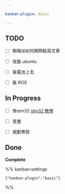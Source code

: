 ```yaml
---

kanban-plugin: basic

---
```


## TODO

- [ ] 樹梅派如何開熱點寫文章
- [ ] 改裝 ubuntu
- [ ] 裝電池上去
- [ ] 裝 ROS


## In Progress

- [ ] 學stm32 [stm32 教學](https://ithelp.ithome.com.tw/articles/10265758)
- [ ] 買書
- [ ] 規劃寒假


## Done

**Complete**



%% kanban:settings
```
{"kanban-plugin":"basic"}
```
%%